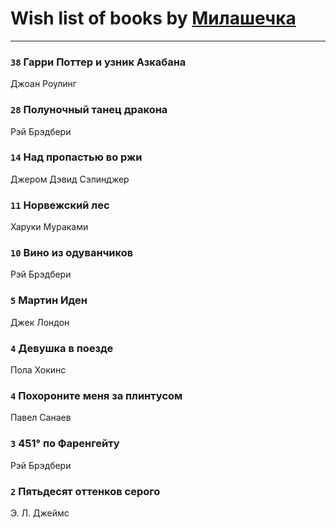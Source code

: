 # Wish list of books by [Милашечка](http://vk.com/id200601396)
---

### `38` Гарри Поттер и узник Азкабана
Джоан Роулинг

### `28` Полуночный танец дракона
Рэй Брэдбери

### `14` Над пропастью во ржи
Джером Дэвид Сэлинджер

### `11` Норвежский лес
Харуки Мураками

### `10` Вино из одуванчиков
Рэй Брэдбери

### `5` Мартин Иден
Джек Лондон

### `4` Девушка в поезде
Пола Хокинс

### `4` Похороните меня за плинтусом
Павел Санаев

### `3` 451° по Фаренгейту
Рэй Брэдбери

### `2` Пятьдесят оттенков серого
Э. Л. Джеймс

